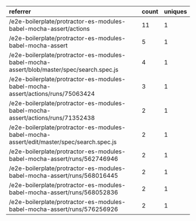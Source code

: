 | referrer                                                                                  | count | uniques |
| :---------------------------------------------------------------------------------------- | :---- | :------ |
| /e2e-boilerplate/protractor-es-modules-babel-mocha-assert/actions                         | 11    | 1       |
| /e2e-boilerplate/protractor-es-modules-babel-mocha-assert                                 | 5     | 1       |
| /e2e-boilerplate/protractor-es-modules-babel-mocha-assert/blob/master/spec/search.spec.js | 4     | 1       |
| /e2e-boilerplate/protractor-es-modules-babel-mocha-assert/actions/runs/75063424           | 3     | 1       |
| /e2e-boilerplate/protractor-es-modules-babel-mocha-assert/actions/runs/71352438           | 2     | 1       |
| /e2e-boilerplate/protractor-es-modules-babel-mocha-assert/edit/master/spec/search.spec.js | 2     | 1       |
| /e2e-boilerplate/protractor-es-modules-babel-mocha-assert/runs/562746946                  | 2     | 1       |
| /e2e-boilerplate/protractor-es-modules-babel-mocha-assert/runs/568016445                  | 2     | 1       |
| /e2e-boilerplate/protractor-es-modules-babel-mocha-assert/runs/568052836                  | 2     | 1       |
| /e2e-boilerplate/protractor-es-modules-babel-mocha-assert/runs/576256926                  | 2     | 1       |